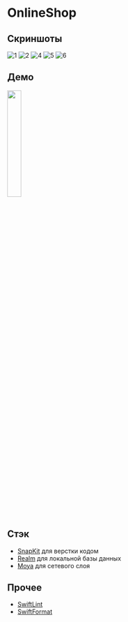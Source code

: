 # OnlineShop

## Скриншоты
![1](https://user-images.githubusercontent.com/104151157/227181675-e0cc7899-ce43-43be-8bc9-a416d6cace14.png)
![2](https://user-images.githubusercontent.com/104151157/227181723-a82f132b-1672-414e-8f71-d1d96c1ad085.png)
![4](https://user-images.githubusercontent.com/104151157/227181756-c4d8250b-21ca-48b0-81fb-846abc95fbc6.png)
![5](https://user-images.githubusercontent.com/104151157/227181768-604c23cc-c93d-47fa-b696-344440fc447e.png)
![6](https://user-images.githubusercontent.com/104151157/227181782-f4ceac79-fb06-413a-b7d0-696fa6027dce.png)

## Демо
<img src="https://user-images.githubusercontent.com/104151157/227313453-c3d635f0-1895-4ca0-b8bb-88a21d252286.gif"  width="25%" height="25%">

## Стэк

-   [SnapKit](https://github.com/SnapKit/SnapKit) для верстки кодом
-   [Realm](https://github.com/realm/realm-swift) для локальной базы данных
-   [Moya](https://github.com/Moya/Moya) для сетевого слоя

## Прочее 

-   [SwiftLint](https://github.com/realm/SwiftLint)
-   [SwiftFormat](https://github.com/nicklockwood/SwiftFormat)

